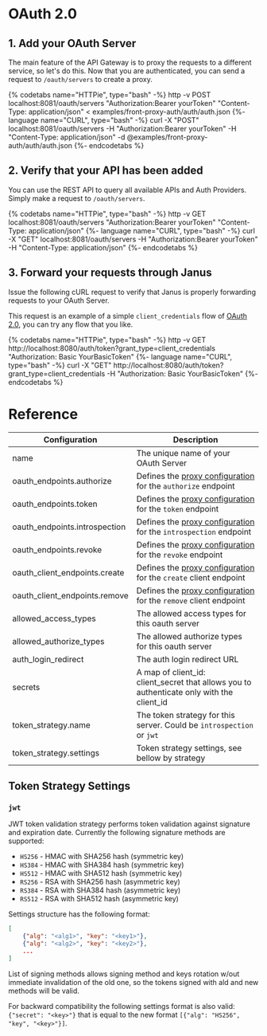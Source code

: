 # OAuth 2.0


## 1. Add your OAuth Server

The main feature of the API Gateway is to proxy the requests to a different service, so let's do this.
Now that you are authenticated, you can send a request to `/oauth/servers` to create a proxy.

{% codetabs name="HTTPie", type="bash" -%}
http -v POST localhost:8081/oauth/servers "Authorization:Bearer yourToken" "Content-Type: application/json" < examples/front-proxy-auth/auth/auth.json
{%- language name="CURL", type="bash" -%}
curl -X "POST" localhost:8081/oauth/servers -H "Authorization:Bearer yourToken" -H "Content-Type: application/json" -d  @examples/front-proxy-auth/auth/auth.json
{%- endcodetabs %}

## 2. Verify that your API has been added

You can use the REST API to query all available APIs and Auth Providers. Simply make a request to `/oauth/servers`.

{% codetabs name="HTTPie", type="bash" -%}
http -v GET localhost:8081/oauth/servers "Authorization:Bearer yourToken" "Content-Type: application/json"
{%- language name="CURL", type="bash" -%}
curl -X "GET" localhost:8081/oauth/servers -H "Authorization:Bearer yourToken" -H "Content-Type: application/json"
{%- endcodetabs %}

## 3. Forward your requests through Janus

Issue the following cURL request to verify that Janus is properly forwarding
requests to your OAuth Server.

This request is an example of a simple `client_credentials` flow of [OAuth 2.0](), you can try any flow that you like.

{% codetabs name="HTTPie", type="bash" -%}
http -v GET http://localhost:8080/auth/token?grant_type=client_credentials "Authorization: Basic YourBasicToken"
{%- language name="CURL", type="bash" -%}
curl -X "GET" http://localhost:8080/auth/token?grant_type=client_credentials -H "Authorization: Basic YourBasicToken"
{%- endcodetabs %}

# Reference

| Configuration                 | Description                                                                               |
|-------------------------------|-------------------------------------------------------------------------------------------|
| name                          | The unique name of your OAuth Server                                                      |
| oauth_endpoints.authorize     | Defines the [proxy configuration](/docs/config/proxy.md) for the `authorize` endpoint     |
| oauth_endpoints.token         | Defines the [proxy configuration](/docs/config/proxy.md) for the `token` endpoint         |
| oauth_endpoints.introspection | Defines the [proxy configuration](/docs/config/proxy.md) for the `introspection` endpoint |
| oauth_endpoints.revoke        | Defines the [proxy configuration](/docs/config/proxy.md) for the `revoke` endpoint        |
| oauth_client_endpoints.create | Defines the [proxy configuration](/docs/config/proxy.md) for the `create` client endpoint |
| oauth_client_endpoints.remove | Defines the [proxy configuration](/docs/config/proxy.md) for the `remove` client endpoint |
| allowed_access_types          | The allowed access types for this oauth server                                            |
| allowed_authorize_types       | The allowed authorize types for this oauth server                                         |
| auth_login_redirect           | The auth login redirect URL                                                               |
| secrets                       | A map of client_id: client_secret that allows you to authenticate only with the client_id |
| token_strategy.name           | The token strategy for this server. Could be `introspection` or `jwt`                           |
| token_strategy.settings       | Token strategy settings, see bellow by strategy              |

## Token Strategy Settings

### `jwt`

JWT token validation strategy performs token validation against signature and expiration date. Currently the following
signature methods are supported:
 
* `HS256` - HMAC with SHA256 hash (symmetric key)
* `HS384` - HMAC with SHA384 hash (symmetric key)
* `HS512` - HMAC with SHA512 hash (symmetric key)
* `RS256` - RSA with SHA256 hash (asymmetric key)
* `RS384` - RSA with SHA384 hash (asymmetric key)
* `RS512` - RSA with SHA512 hash (asymmetric key)

Settings structure has the following format:

```json
[
    {"alg": "<alg1>", "key": "<key1>"},
    {"alg": "<alg2>", "key": "<key2>"},
    ...
]
```

List of signing methods allows signing method and keys rotation w/out immediate invalidation of the old one, so the
tokens signed with ald and new methods will be valid.

For backward compatibility the following settings format is also valid: `{"secret": "<key>"}` that is equal to the
new format `[{"alg": "HS256", "key", "<key>"}]`.
